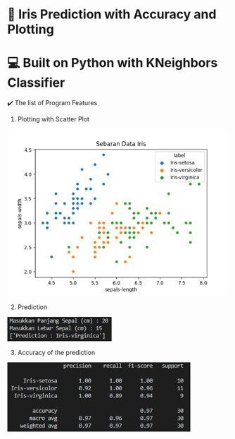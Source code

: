 # 📛 Iris Prediction with Accuracy and Plotting 
# 💻 Built on Python with KNeighbors Classifier

✔️ The list of Program Features
1. Plotting with Scatter Plot

![The Scatter Plot](/Iris%20Classifier%20and%20Prediction/assets/plot.png)

2. Prediction

![The Prediction](/Iris%20Classifier%20and%20Prediction/assets/pred.png)

3. Accuracy of the prediction

![The Accuracy](/Iris%20Classifier%20and%20Prediction/assets/accuracy.png)
